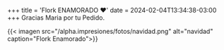 +++
title = 'Flork ENAMORADO ❤️'
date = 2024-02-04T13:34:38-03:00
+++
Gracias Maria por tu Pedido.

{{< imagen src="/alpha.impresiones/fotos/navidad.png" alt="navidad" caption="Flork Enamorado">}}
